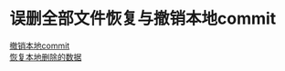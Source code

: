 # 误删全部文件恢复与撤销本地commit


[撤销本地commit](https://juejin.cn/post/6844904185129861128)  
[恢复本地删除的数据](https://www.jianshu.com/p/1489821ee4ac)